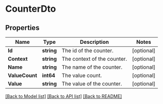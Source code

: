 # CounterDto

## Properties

Name | Type | Description | Notes
------------ | ------------- | ------------- | -------------
**Id** | **string** | The id of the counter. | [optional] 
**Context** | **string** | The context of the counter. | [optional] 
**Name** | **string** | The name of the counter. | [optional] 
**ValueCount** | **int64** | The value count. | [optional] 
**Value** | **string** | The value of the counter. | [optional] 

[[Back to Model list]](../README.md#documentation-for-models) [[Back to API list]](../README.md#documentation-for-api-endpoints) [[Back to README]](../README.md)


